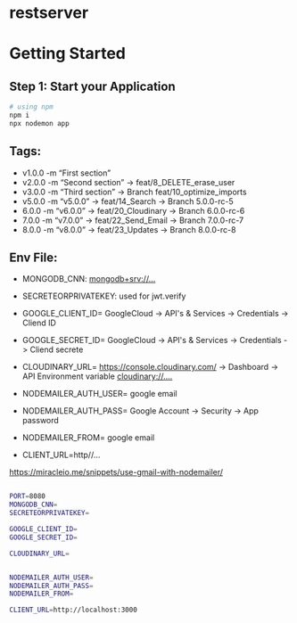 # restserver

# Getting Started

## Step 1: Start your Application

```bash
# using npm
npm i
npx nodemon app
```

## Tags:
- v1.0.0 -m “First section”
- v2.0.0 -m “Second section” -> feat/8_DELETE_erase_user
- v3.0.0 -m “Third section” -> Branch feat/10_optimize_imports
- v5.0.0 -m “v5.0.0” -> feat/14_Search -> Branch 5.0.0-rc-5 
- 6.0.0 -m “v6.0.0” -> feat/20_Cloudinary -> Branch 6.0.0-rc-6 
- 7.0.0 -m “v7.0.0” -> feat/22_Send_Email -> Branch 7.0.0-rc-7
- 8.0.0 -m “v8.0.0” -> feat/23_Updates -> Branch 8.0.0-rc-8


## Env File:

- MONGODB_CNN: <mongodb+srv://...>
- SECRETEORPRIVATEKEY: used for jwt.verify

- GOOGLE_CLIENT_ID= GoogleCloud -> API's & Services -> Credentials -> Cliend ID
- GOOGLE_SECRET_ID= GoogleCloud -> API's & Services -> Credentials -> Cliend secrete

- CLOUDINARY_URL= https://console.cloudinary.com/ -> Dashboard -> API Environment variable <cloudinary://....>

- NODEMAILER_AUTH_USER= google email
- NODEMAILER_AUTH_PASS= Google Account -> Security -> App password
- NODEMAILER_FROM= google email

- CLIENT_URL=http//...

https://miracleio.me/snippets/use-gmail-with-nodemailer/

```bash

PORT=8080
MONGODB_CNN=
SECRETEORPRIVATEKEY=

GOOGLE_CLIENT_ID=
GOOGLE_SECRET_ID=

CLOUDINARY_URL=


NODEMAILER_AUTH_USER=
NODEMAILER_AUTH_PASS=
NODEMAILER_FROM=

CLIENT_URL=http://localhost:3000
```
